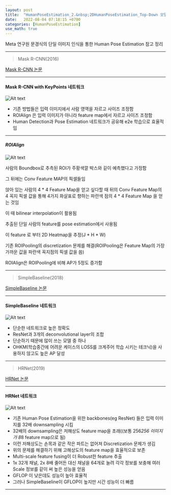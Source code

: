 ```yaml
---
layout: post
title:  "HumanPoseEstimation_2.&nbsp;2DHumanPoseEstimation_Top-Down 모델"
date:   2022-08-04 07:18:15 +0700
categories: [HumanPoseEstimation]
use_math: true
---
```


Meta 연구원 문경식의 단일 이미지 인식을 통한 Human Pose Estimation 참고 정리

---

> Mask R-CNN(2016)

[Mask R-CNN 논문](https://arxiv.org/abs/1703.06870v3)

---

#### Mask R-CNN with KeyPoints 네트워크

![Alt text](http://leesangwon0114.github.io/static/img/HumanPoseEstimation/2.1.png)

- 기존 방법들은 입력 이미지에서 사람 영역을 자르고 사이즈 조정함
- ROIAlign 은 입력 이미지가 아니라 feature map에서 자르고 사이즈 조정함
- Human Detection과 Pose Estimation 네트워크가 공유해 e2e 학습으로 효율적임

---

##### ROIAlign

![Alt text](http://leesangwon0114.github.io/static/img/HumanPoseEstimation/2.2.png)

사람의 Boundbox로 추측된 ROI가 주황색깔 박스와 깉이 예측했다고 가정함

그 뒤에는 Conv Feature MAP의 픽셀들임

앉아 있는 사람의 4 * 4 Feature Map을 얻고 싶다할 때 뒤의 Conv Feature Map의 4 꼭지 픽셀 값을 통해 4가지 화살표로 향하는 파란색 점의 4 * 4 Feature Map 을 얻는 것임

이 때 bilinear interpolation이 활용됨

추출된 단일 사람의 feature를 pose estimation에서 사용됨

이 feature 로 부터 2D Heatmap을 추정(J * H * W)

기존 ROIPooling의 discretization 문제를 해결(ROIPooling은 Feature Map의 가장 가까운 값을 파란색 꼭지점의 픽셀 값을 씀)

ROIAlign은 ROIPooling에 비해 AP가 5정도 증가함

---

> SimpleBaseline(2018)

[SimpleBaseline 논문](https://arxiv.org/abs/1703.06870v3)

---

#### SimpleBaseline 네트워크

![Alt text](http://leesangwon0114.github.io/static/img/HumanPoseEstimation/2.3.png)

- 단순한 네트워크로 높은 정확도
- ResNet과 3개의 deconvolutional layer의 조합
- 단순하기 때문에 많이 쓰는 모델 중 하나
- OHKM(학습중간에 어려운 케이스의 LOSS를 크게주어 학습 시키는 테크닉)을 사용하지 않고도 높은 AP 달성

---

> HRNet(2019)

[HRNet 논문](https://arxiv.org/pdf/1902.09212.pdf)

---

#### HRNet 네트워크

![Alt text](http://leesangwon0114.github.io/static/img/HumanPoseEstimation/2.4.png)

- 기존 Human Pose Estimation을 위한 backbones(eg ResNet) 들은 입력 이미지를 32배 downsampling 시킴
- 32배의 downsampling은 저해상도 feature map을 초래((보통 256*256 이미지가 8*8 feature map으로 됨)
- 이런 저해상도는 손목과 같은 작은 파트는 없어져 Discretization 문제가 생김
- 위의 문제를 해결하기 위해 고해상도의 feature map을 효율적으로 보존
- Multi-scale feature fusing이 더 Robust한 feature 추출
- 1x 32개 채널, 2x 8배 줄어든 대신 채널을 64개로 늘려 각각 정보를 보충해 여러 Scale 정보를 같이 써 높은 성능을 얻음
- GFLOP 이 낮은데도 성능이 높아 효율적
- 그러나 SimpleBaseline이 GFLOP이 높지만 시간 성능이 더 빠름

---

